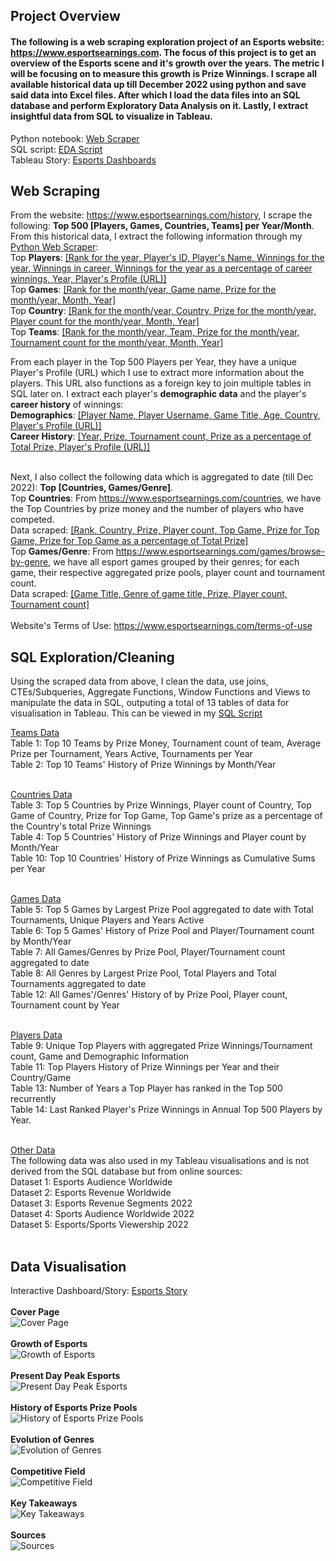 ## Project Overview

#### The following is a web scraping exploration project of an Esports website: https://www.esportsearnings.com. The focus of this project is to get an overview of the Esports scene and it's growth over the years. The metric I will be focusing on to measure this growth is Prize Winnings. I scrape all available historical data up till December 2022 using python and save said data into Excel files. After which I load the data files into an SQL database and perform Exploratory Data Analysis on it. Lastly, I extract insightful data from SQL to visualize in Tableau.  

Python notebook: [Web Scraper](scraper.ipynb)  
SQL script: [EDA Script](SQL%20script.sql)  
Tableau Story: [Esports Dashboards](https://public.tableau.com/views/Esports_16739876336460/Esports?:language=en-US&:display_count=n&:origin=viz_share_link)  

## Web Scraping  
From the website: https://www.esportsearnings.com/history, I scrape the following: __Top 500 \[Players, Games, Countries, Teams] per Year/Month__. From this historical data, I extract the following information through my [Python Web Scraper](scraper.ipynb):  
Top __Players__: <ins>\[Rank for the year, Player's ID, Player's Name, Winnings for the year, Winnings in career, Winnings for the year as a percentage of career winnings, Year, Player's Profile (URL)]</ins>      
Top __Games__: <ins>\[Rank for the month/year, Game name, Prize for the month/year, Month, Year]</ins>       
Top __Country__: <ins>\[Rank for the month/year, Country, Prize for the month/year, Player count for the month/year, Month, Year]</ins>      
Top __Teams__: <ins>\[Rank for the month/year, Team, Prize for the month/year, Tournament count for the month/year, Month, Year]</ins>    

From each player in the Top 500 Players per Year, they have a unique Player's Profile (URL) which I use to extract more information about the players. This URL also functions as a foreign key to join multiple tables in SQL later on. I extract each player's __demographic data__ and the player's __career history__ of winnings:  
__Demographics__: <ins>\[Player Name, Player Username, Game Title, Age, Country, Player's Profile (URL)]</ins>  
__Career History__: <ins>\[Year, Prize, Tournament count, Prize as a percentage of Total Prize, Player's Profile (URL)]</ins>  
<br>

Next, I also collect the following data which is aggregated to date (till Dec 2022): __Top \[Countries, Games/Genre]__.  
Top __Countries__: From https://www.esportsearnings.com/countries, we have the Top Countries by prize money and the number of players who have competed.  
Data scraped: <ins>\[Rank, Country, Prize, Player count, Top Game, Prize for Top Game, Prize for Top Game as a percentage of Total Prize]</ins>   
Top __Games/Genre__: From https://www.esportsearnings.com/games/browse-by-genre, we have all esport games grouped by their genres; for each game, their respective aggregated prize pools, player count and tournament count.  
Data scraped: <ins>\[Game Title, Genre of game title, Prize, Player count, Tournament count]</ins>   
<br>
Website's Terms of Use: https://www.esportsearnings.com/terms-of-use  

## SQL Exploration/Cleaning
Using the scraped data from above, I clean the data, use joins, CTEs/Subqueries, Aggregate Functions, Window Functions and Views to manipulate the data in SQL, outputing a total of 13 tables of data for visualisation in Tableau. This can be viewed in my [SQL Script](SQL%20script.sql)

<ins>Teams Data</ins>    
Table 1: Top 10 Teams by Prize Money, Tournament count of team, Average Prize per Tournament, Years Active, Tournaments per Year     
Table 2: Top 10 Teams' History of Prize Winnings by Month/Year  
<br>

<ins>Countries Data</ins>    
Table 3: Top 5 Countries by Prize Winnings, Player count of Country, Top Game of Country, Prize for Top Game, Top Game's prize as a percentage of the Country's total Prize Winnings  
Table 4: Top 5 Countries' History of Prize Winnings and Player count by Month/Year    
Table 10: Top 10 Countries' History of Prize Winnings as Cumulative Sums per Year  
<br>

<ins>Games Data</ins>  
Table 5: Top 5 Games by Largest Prize Pool aggregated to date with Total Tournaments, Unique Players and Years Active   
Table 6: Top 5 Games' History of Prize Pool and Player/Tournament count by Month/Year  
Table 7: All Games/Genres by Prize Pool, Player/Tournament count aggregated to date    
Table 8: All Genres by Largest Prize Pool, Total Players and Total Tournaments aggregated to date     
Table 12: All Games'/Genres' History of by Prize Pool, Player count, Tournament count by Year   
<br>  

<ins>Players Data</ins>  
Table 9: Unique Top Players with aggregated Prize Winnings/Tournament count, Game and Demographic Information     
Table 11: Top Players History of Prize Winnings per Year and their Country/Game      
Table 13: Number of Years a Top Player has ranked in the Top 500 recurrently   
Table 14: Last Ranked Player's Prize Winnings in Annual Top 500 Players by Year.  
<br>

<ins>Other Data</ins>  
The following data was also used in my Tableau visualisations and is not derived from the SQL database but from online sources:  
Dataset 1: Esports Audience Worldwide  
Dataset 2: Esports Revenue Worldwide  
Dataset 3: Esports Revenue Segments 2022  
Dataset 4: Sports Audience Worldwide 2022  
Dataset 5: Esports/Sports Viewership 2022  
<br> 

## Data Visualisation  
Interactive Dashboard/Story: [Esports Story](https://public.tableau.com/views/Esports_16739876336460/Esports?:language=en-US&:display_count=n&:origin=viz_share_link)  
<br>
__Cover Page__  
![Cover Page](imgs/cover_page.png)  
<br>
__Growth of Esports__  
![Growth of Esports](imgs/growth_of_esports.png)  
<br> 
__Present Day Peak Esports__  
![Present Day Peak Esports](imgs/present_day_esports.png)  
<br>
__History of Esports Prize Pools__  
![History of Esports Prize Pools](imgs/history_esports_prize.png)  
<br>
__Evolution of Genres__  
![Evolution of Genres](imgs/evolution_of_genres.png)  
<br>
__Competitive Field__  
![Competitive Field](imgs/competitive_field.png)  
<br>
__Key Takeaways__  
![Key Takeaways](imgs/key_takeaways.png)  
<br>
__Sources__  
![Sources](imgs/sources.png)  
<br>
